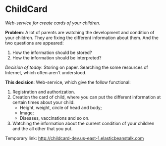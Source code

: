 # ChildCard
*Web-service for create cards of your children.*

**Problem**: A lot of parents are watching the development and condition of your children. They are fixing the different information about them. And the two questions are appeared:
  1. How the information should be stored?
  2. How the information should be interpreted?
  
*Decision of today*: Storing on paper. Searching the some resources of Internet, which often aren't understood.

**This decision**: Web-service, which give the follow functional:
  1. Registration and authorization.
  2. Creation the card of child, where you can put the different information at certain times about your child.
      * Height, weight, circle of head and body;
      * Image;
      * Diseases, vaccinations and so on.
  3. Watching the information about the current condition of your children and the all other that you put. 


Temporary link: http://childcard-dev.us-east-1.elasticbeanstalk.com
